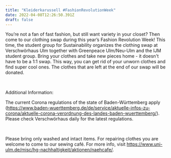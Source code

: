 ```yaml
---
title: "Kleiderkarussell #FashionRevolutionWeek"
date: 2022-04-08T12:26:50.391Z
draft: false
---
```

You’re not a fan of fast fashion, but still want variety in your closet? Then come to our clothing swap during this year’s Fashion Revolution Week! This time, the student group for Sustainability organizes the clothing swap at Verschwörhaus Ulm together with Greenpeace Ulm/Neu-Ulm and the IJM student group. Bring your clothes and take new pieces home - it doesn't have to be a 1:1 swap. This way, you can get rid of your unworn clothes and find super cool ones. The clothes that are left at the end of our swap will be donated. 

 

Additional Information:

The current Corona regulations of the state of Baden-Württemberg apply (<https://www.baden-wuerttemberg.de/de/service/aktuelle-infos-zu-corona/aktuelle-corona-verordnung-des-landes-baden-wuerttemberg/>). Please check Verschwörhaus daily for the latest regulations.

 

Please bring only washed and intact items. For repairing clothes you are welcome to come to our sewing café. For more info, visit <https://www.uni-ulm.de/misc/hg-nachhaltigkeit/aktionen/naehcafe/>.
